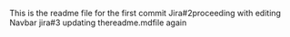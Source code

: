 This is the readme file for the first commit
Jira#2proceeding with editing Navbar
jira#3 updating thereadme.mdfile again
